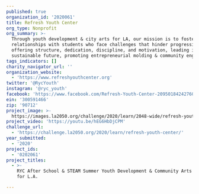 ```yaml
---
published: true
organization_id: '2020061'
title: Refresh Youth Center
org_type: Nonprofit
org_summary: >-
  Through youth development & city arts for LA, our mission is to foster
  relationships with students who face challenges that hinder progression, by
  offering structure, dedication, discipline, and motivation, leading into a
  sustainable future, promoting entrepreneurial molding & community engagement. 
tags_indicators: []
charity_navigator_url: ''
organization_website:
  - 'https://www.refreshyouthcenter.org'
twitter: '@RycYouth'
instagram: '@ryc_youth'
facebook: 'https://www.facebook.com/Refresh-Youth-Center-209501842427600/'
ein: '300591466'
zip: '90712'
project_image: >-
  https://images.la2050.org/challenge/2020/learn/2048-wide/refresh-youth-center.jpg
project_video: 'https://youtu.be/hEG6HbDjCPM'
challenge_url:
  - 'https://challenge.la2050.org/2020/learn/refresh-youth-center/'
year_submitted:
  - '2020'
project_ids:
  - '0202061'
project_titles:
  - >-
    RYC After School & STEAM Summer Youth Development & Community Arts Programs
    for L.A.

---
```

